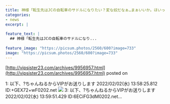 ```yaml
---
title: 神様「転生先はJCの自転車のサドルになりたい？変な奴だなぁ…まぁいいか。ほいっ！」
categories:
- news
excerpt: |
  
feature_text: |
  ## 神様「転生先はJCの自転車のサドルになり...
  
feature_image: "https://picsum.photos/2560/600?image=733"
image: "https://picsum.photos/2560/600?image=733"
---
```


[http://vipsister23.com/archives/9956957.html](http://vipsister23.com/archives/9956957.html)
posted on 

<!--more-->

1: 以下、?ちゃんねるからVIPがお送りします 2022/02/02(水) 13:58:25.812 ID:+GEX72+wF0202.net ![](https://livedoor.blogimg.jp/vipsister23/imgs/8/5/8586f55a-s.jpg) 3: 以下、?ちゃんねるからVIPがお送りします 2022/02/02(水) 13:59:51.429 ID:6ECiFG3dM0202.net...
